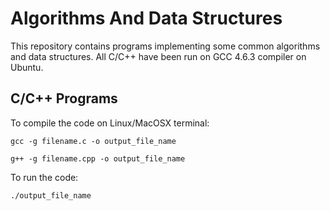 Algorithms And Data Structures
===============================

This repository contains programs implementing some common algorithms and data structures.
All C/C++ have been run on GCC 4.6.3 compiler on Ubuntu.

C/C++ Programs
---------------

To compile the code on Linux/MacOSX terminal:

	gcc -g filename.c -o output_file_name

	g++ -g filename.cpp -o output_file_name

To run the code:

	./output_file_name


